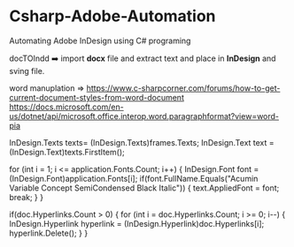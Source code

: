 # Csharp-Adobe-Automation
Automating Adobe InDesign using C# programing

docTOIndd ➡️ import **docx** file and extract text and place in **InDesign** and sving file.

word manuplation => https://www.c-sharpcorner.com/forums/how-to-get-current-document-styles-from-word-document
https://docs.microsoft.com/en-us/dotnet/api/microsoft.office.interop.word.paragraphformat?view=word-pia


InDesign.Texts texts= (InDesign.Texts)frames.Texts;
                InDesign.Text text = (InDesign.Text)texts.FirstItem();
                
 for (int i = 1; i <= application.Fonts.Count; i++)
                {
                    InDesign.Font font = (InDesign.Font)application.Fonts[i];
                    if(font.FullName.Equals("Acumin Variable Concept SemiCondensed Black Italic"))
                    {
                        text.AppliedFont = font;
                        break;
                    }
                } 




if(doc.Hyperlinks.Count > 0)
                {
                    for (int i = doc.Hyperlinks.Count; i >= 0; i--)
                    {
                        InDesign.Hyperlink hyperlink = (InDesign.Hyperlink)doc.Hyperlinks[i];
                        hyperlink.Delete();
                    }
                }
                
